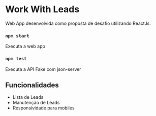 # Work With Leads

Web App desenvolvida como proposta de desafio utilizando ReactJs.

### `npm start`

Executa a web app


### `npm test`

Executa a API Fake com json-server

## Funcionalidades
- Lista de Leads
- Manutenção de Leads
- Responsividade para mobiles
